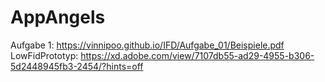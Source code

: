 # AppAngels
Aufgabe 1: https://vinnipoo.github.io/IFD/Aufgabe_01/Beispiele.pdf
LowFidPrototyp: https://xd.adobe.com/view/7107db55-ad29-4955-b306-5d2448945fb3-2454/?hints=off
